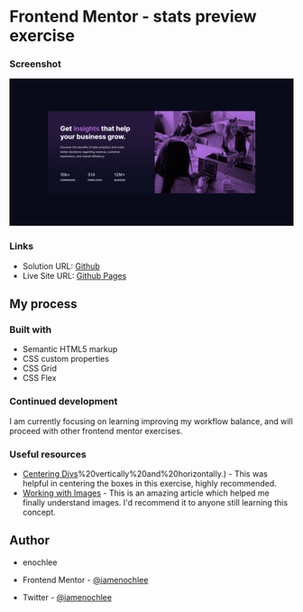 # Frontend Mentor - stats preview exercise

### Screenshot

![](images/Frontend%20Mentor%20_%20Stats%20preview%20card%20component%20by%20enochlee.png)

### Links

- Solution URL: [Github](https://github.com/iamenochlee/frontendmentor/stats-preview-card-component-main/)
- Live Site URL: [Github Pages](https://iamenochlee.github.io/frontendmentor/stats-preview-card-component-main/)

## My process

### Built with

- Semantic HTML5 markup
- CSS custom properties
- CSS Grid
- CSS Flex


### Continued development

I am currently focusing on learning improving my workflow balance, and will proceed with other frontend mentor exercises.

### Useful resources

- [Centering Divs](https://blog.hubspot.com/website/center-div-css#:~:text=You%20can%20do%20this%20by,the%20div)%20vertically%20and%20horizontally.) - This was helpful in centering the boxes in this exercise, highly recommended.
- [Working with Images](https://www.w3schools.com/css/css3_images.asp) - This is an amazing article which helped me finally understand images. I'd recommend it to anyone still learning this concept.


## Author

- enochlee

- Frontend Mentor - [@iamenochlee](https://www.frontendmentor.io/profile/iamenochlee)
- Twitter - [@iamenochlee](https://twitter.com/iamenochlee)
